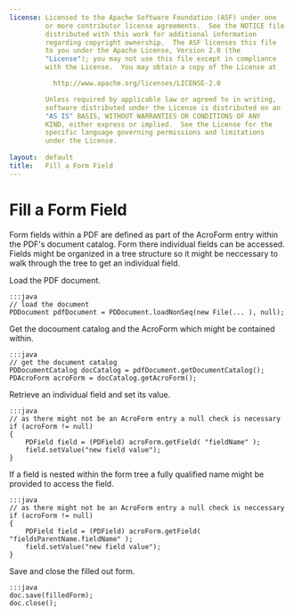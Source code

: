 ```yaml
---
license: Licensed to the Apache Software Foundation (ASF) under one
         or more contributor license agreements.  See the NOTICE file
         distributed with this work for additional information
         regarding copyright ownership.  The ASF licenses this file
         to you under the Apache License, Version 2.0 (the
         "License"); you may not use this file except in compliance
         with the License.  You may obtain a copy of the License at

           http://www.apache.org/licenses/LICENSE-2.0

         Unless required by applicable law or agreed to in writing,
         software distributed under the License is distributed on an
         "AS IS" BASIS, WITHOUT WARRANTIES OR CONDITIONS OF ANY
         KIND, either express or implied.  See the License for the
         specific language governing permissions and limitations
         under the License.
         
layout:  default         
title:   Fill a Form Field
---
```


Fill a Form Field
==================

Form fields within a PDF are defined as part of the AcroForm entry within the PDF's document catalog.
Form there individual fields can be accessed. Fields might be organized in a tree structure so it might
be neccessary to walk through the tree to get an individual field.

Load the PDF document.

	:::java
    // load the document
    PDDocument pdfDocument = PDDocument.loadNonSeq(new File(... ), null);

Get the docoument catalog and the AcroForm which might be contained within.

	:::java
    // get the document catalog
	PDDocumentCatalog docCatalog = pdfDocument.getDocumentCatalog();
    PDAcroForm acroForm = docCatalog.getAcroForm();

Retrieve an individual field and set its value.

	:::java
    // as there might not be an AcroForm entry a null check is necessary
    if (acroForm != null)
    {
        PDField field = (PDField) acroForm.getField( "fieldName" );
        field.setValue("new field value");
    }

If a field is nested within the form tree a fully qualified name might be provided
to access the field.

	:::java
    // as there might not be an AcroForm entry a null check is neccessary
    if (acroForm != null)
    {
        PDField field = (PDField) acroForm.getField( "fieldsParentName.fieldName" );
        field.setValue("new field value");
    }
    
Save and close the filled out form.

	:::java
    doc.save(filledForm);
    doc.close();

